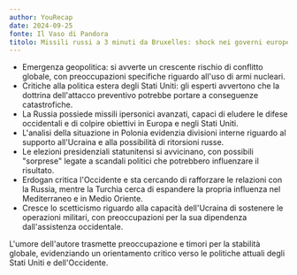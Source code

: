 ```yaml
---
author: YouRecap
date: 2024-09-25
fonte: Il Vaso di Pandora
titolo: Missili russi a 3 minuti da Bruxelles: shock nei governi europei - U. Pascali Gen. C. Dorliguzzo
---
```


- Emergenza geopolitica: si avverte un crescente rischio di conflitto globale, con preoccupazioni specifiche riguardo all'uso di armi nucleari.
- Critiche alla politica estera degli Stati Uniti: gli esperti avvertono che la dottrina dell'attacco preventivo potrebbe portare a conseguenze catastrofiche.
- La Russia possiede missili ipersonici avanzati, capaci di eludere le difese occidentali e di colpire obiettivi in Europa e negli Stati Uniti.
- L'analisi della situazione in Polonia evidenzia divisioni interne riguardo al supporto all'Ucraina e alla possibilità di ritorsioni russe.
- Le elezioni presidenziali statunitensi si avvicinano, con possibili "sorprese" legate a scandali politici che potrebbero influenzare il risultato.
- Erdogan critica l'Occidente e sta cercando di rafforzare le relazioni con la Russia, mentre la Turchia cerca di espandere la propria influenza nel Mediterraneo e in Medio Oriente.
- Cresce lo scetticismo riguardo alla capacità dell'Ucraina di sostenere le operazioni militari, con preoccupazioni per la sua dipendenza dall'assistenza occidentale.

L'umore dell'autore trasmette preoccupazione e timori per la stabilità globale, evidenziando un orientamento critico verso le politiche attuali degli Stati Uniti e dell'Occidente.
